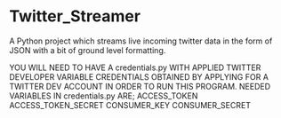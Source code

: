 # Twitter_Streamer
A Python project which streams live incoming twitter data in the form of JSON with a bit of ground level formatting.

YOU WILL NEED TO HAVE A credentials.py WITH APPLIED TWITTER DEVELOPER VARIABLE CREDENTIALS OBTAINED BY APPLYING FOR A TWITTER DEV ACCOUNT IN ORDER TO RUN THIS PROGRAM.
NEEDED VARIABLES IN credentials.py ARE;
ACCESS_TOKEN
ACCESS_TOKEN_SECRET
CONSUMER_KEY
CONSUMER_SECRET
